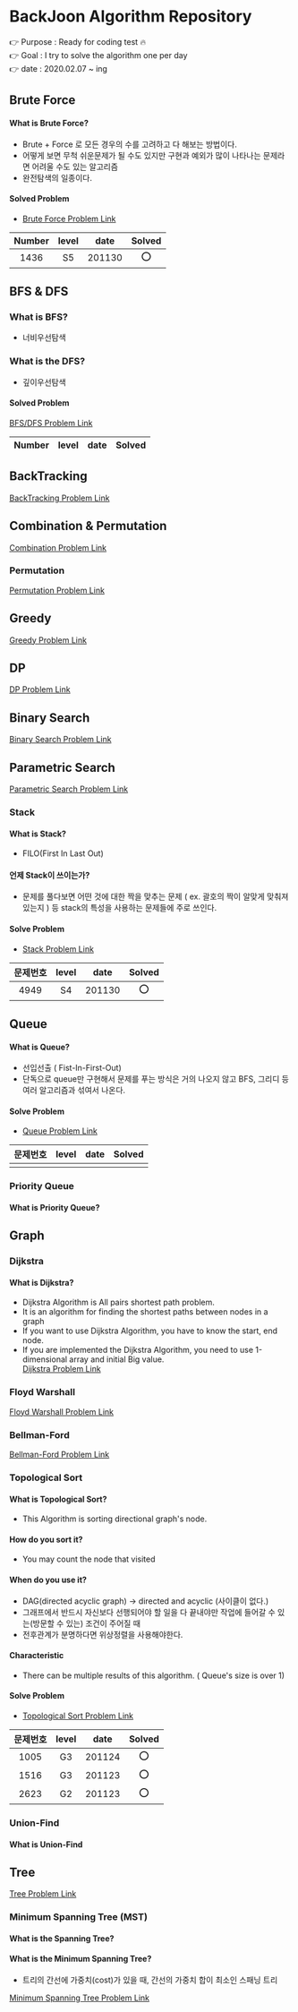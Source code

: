 # BackJoon Algorithm Repository

:point_right: Purpose : Ready for coding test  :fire:   
:point_right: Goal : I try to solve the algorithm one per day   
:point_right: date : 2020.02.07 ~ ing


## Brute Force

#### What is Brute Force?
- Brute + Force 로 모든 경우의 수를 고려하고 다 해보는 방법이다.
- 어떻게 보면 무척 쉬운문제가 될 수도 있지만 구현과 예외가 많이 나타나는 문제라면 어려울 수도 있는 알고리즘
- 완전탐색의 일종이다. 

#### Solved Problem
- [Brute Force Problem Link](https://github.com/yougahee/algorithm-boj/tree/master/Algorithm/Brute_Force)

| Number | level |  date | Solved |
| :----: | :------: | :----------------------: | :----: |
| 1436 | S5 | 201130 | :o: |

## BFS & DFS
### What is BFS?
- 너비우선탐색

### What is the DFS?
- 깊이우선탐색

#### Solved Problem
[BFS/DFS Problem Link](https://github.com/yougahee/algorithm-boj/tree/master/Algorithm/BFS_DFS)

| Number | level |  date | Solved |
| :----: | :------: | :----------------------: | :----: |




## BackTracking
[BackTracking Problem Link](https://github.com/yougahee/algorithm-boj/tree/master/Algorithm/BackTracking)


## Combination & Permutation
[Combination Problem Link](https://github.com/yougahee/algorithm-boj/tree/master/Algorithm/Combination)


### Permutation
[Permutation Problem Link](https://github.com/yougahee/algorithm-boj/tree/master/Algorithm/)


## Greedy
[Greedy Problem Link](https://github.com/yougahee/algorithm-boj/tree/master/Algorithm/Greedy)


## DP
[DP Problem Link](https://github.com/yougahee/algorithm-boj/tree/master/Algorithm/DP)


## Binary Search
[Binary Search Problem Link](https://github.com/yougahee/algorithm-boj/tree/master/Algorithm/BinarySearch)


## Parametric Search
[Parametric Search Problem Link](https://github.com/yougahee/algorithm-boj/tree/master/Algorithm/Parametric_Search)


### Stack
#### What is Stack?
- FILO(First In Last Out)

#### 언제 Stack이 쓰이는가?
- 문제를 풀다보면 어떤 것에 대한 짝을 맞추는 문제 ( ex. 괄호의 짝이 알맞게 맞춰져있는지 ) 등 stack의
특성을 사용하는 문제들에 주로 쓰인다.

#### Solve Problem
- [Stack Problem Link](https://github.com/yougahee/algorithm-boj/tree/master/Algorithm/Stack)

| 문제번호 | level |  date | Solved |
| :----: | :------: | :----------------------: | :----: |
| 4949 | S4 | 201130 | :o: |





## Queue
#### What is Queue?
- 선입선출 ( Fist-In-First-Out)
- 단독으로 queue만 구현해서 문제를 푸는 방식은 거의 나오지 않고 BFS, 그리디 등 여러 알고리즘과 섞여서 나온다.

#### Solve Problem
- [Queue Problem Link](https://github.com/yougahee/algorithm-boj/tree/master/Algorithm/Queue)

| 문제번호 | level |  date | Solved |
| :----: | :------: | :----------------------: | :----: |
|  |  |  |  |



### Priority Queue

#### What is Priority Queue?



## Graph

### Dijkstra

#### What is Dijkstra?
- Dijkstra Algorithm is All pairs shortest path problem.   
- It is an algorithm for finding the shortest paths between nodes in a graph
- If you want to use Dijkstra Algorithm, you have to know the start, end node.
- If you are implemented the Dijkstra Algorithm, you need to use 1-dimensional array and initial Big value.  
[Dijkstra Problem Link](https://github.com/yougahee/algorithm-boj/tree/master/Algorithm/Dijkstra)

### Floyd Warshall
[Floyd Warshall Problem Link](https://github.com/yougahee/algorithm-boj/tree/master/Algorithm/Floyd_Warshall)

### Bellman-Ford 
[Bellman-Ford Problem Link](https://github.com/yougahee/algorithm-boj/tree/master/Algorithm/Dijkstra)


### Topological Sort

#### What is Topological Sort?
- This Algorithm is sorting directional graph's node.

#### How do you sort it?
- You may count the node that visited

#### When do you use it?
- DAG(directed acyclic graph) -> directed and acyclic (사이클이 없다.)
- 그래프에서 반드시 자신보다 선행되어야 할 일을 다 끝내야만 작업에 들어갈 수 있는(방문할 수 있는) 조건이 주어질 때
- 전후관계가 분명하다면 위상정렬을 사용해야한다.
  
#### Characteristic
- There can be multiple results of this algorithm. ( Queue's size is over 1)


#### Solve Problem
- [Topological Sort Problem Link](https://github.com/yougahee/algorithm-boj/tree/master/Algorithm/Topological_Sort)


| 문제번호 | level |  date | Solved |
| :----: | :------: | :----------------------: | :----: |
| 1005 | G3 | 201124 | :o: |
| 1516 | G3 | 201123 | :o: |
| 2623 | G2 | 201123 | :o: |


### Union-Find
#### What is Union-Find



## Tree
[Tree Problem Link](https://github.com/yougahee/algorithm-boj/tree/master/Algorithm/Tree)


### Minimum Spanning Tree (MST)

#### What is the Spanning Tree?

#### What is the Minimum Spanning Tree?
- 트리의 간선에 가중치(cost)가 있을 때, 간선의 가중치 합이 최소인 스패닝 트리


[Minimum Spanning Tree Problem Link](https://github.com/yougahee/algorithm-boj/tree/master/Algorithm/Tree)


